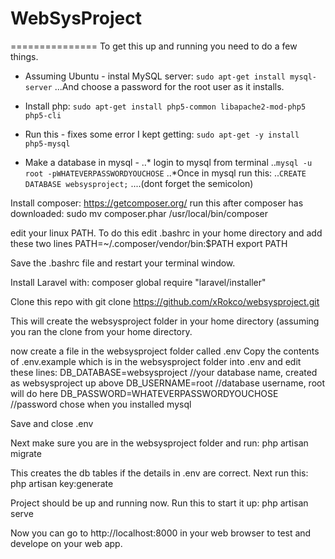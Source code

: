 # WebSysProject
===============
To get this up and running you need to do a few things. 

* Assuming Ubuntu - instal MySQL server:
`sudo apt-get install mysql-server`
...And choose a password for the root user as it installs.

* Install php:
`sudo apt-get install php5-common libapache2-mod-php5 php5-cli`

* Run this - fixes some error I kept getting:
`sudo apt-get -y install php5-mysql`

* Make a database in mysql -
..* login to mysql from terminal
..`mysql -u root -pWHATEVERPASSWORDYOUCHOSE`
..*Once in mysql run this:
..`CREATE DATABASE websysproject;`
....(dont forget the semicolon)

Install composer:
https://getcomposer.org/
run this after composer has downloaded:
sudo mv composer.phar /usr/local/bin/composer

edit your linux PATH. To do this edit .bashrc in your home directory and add these two lines
PATH=~/.composer/vendor/bin:$PATH
export PATH

Save the .bashrc file and restart your terminal window.

Install Laravel with:
composer global require "laravel/installer"

Clone this repo with
git clone https://github.com/xRokco/websysproject.git

This will create the websysproject folder in your home directory (assuming you ran the clone from your home directory.

now create a file in the websysproject folder called .env
Copy the contents of .env.example which is in the websysproject folder into .env and edit these lines:
DB_DATABASE=websysproject  //your database name, created as websysproject up above
DB_USERNAME=root          //database username, root will do here
DB_PASSWORD=WHATEVERPASSWORDYOUCHOSE //password chose when you installed mysql

Save and close .env

Next make sure you are in the websysproject folder and run:
php artisan migrate

This creates the db tables if the details in .env are correct.
Next run this:
php artisan key:generate

Project should be up and running now. Run this to start it up:
php artisan serve

Now you can go to http://localhost:8000 in your web browser to test and develope on your web app.
